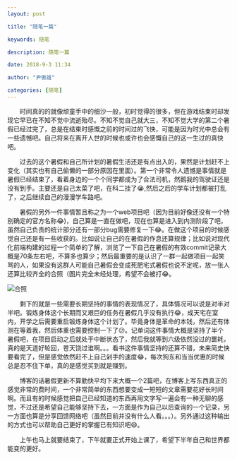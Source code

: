 ```yaml
---
layout: post

title: "随笔一篇"

keywords: 随笔

description: 随笔一篇

date: 2018-9-3 11:34

author: "尹傲雄"

categories: [随笔]
---
```


　　时间真的的就像顽童手中的细沙一般，初时觉得的很多，但在游戏结束时却发现它早已在不知不觉中流逝殆尽。不知不觉自己就大三，不知不觉大学的第二个暑假已经过完了，总是在结束时感慨之前的时间过的飞快，可能是因为时光中总会有一些遗憾吧。自己将来在离开人世的时候也或许也会感慨自己的这一生过的真快吧。

　　过去的这个暑假和自己所计划的暑假生活还是有点出入的，果然是计划赶不上变化（其实也有自己偷懒的一部分原因在里面）。第一个非常令人遗憾是事情就是暑假已经结束了，看着身边的一个个同学都成为了合法司机，然鹅我的驾驶证还是没有到手。主要还是自己太菜了吧，在科二挂了:sob:,然后之后的学车计划都被打乱了，之后继续自己的漫漫学车路吧。

　　暑假的另外一件事情暂且称之为一个web项目吧（因为目前好像还没有一个特别确定的官方名称:joy:)，自己算是一直在做吧，现在也算是进入到内测阶段了吧，虽然自己负责的统计部分还有一部分bug需要修复一下:joy:。在做这个项目的时候感觉自己还是有一些收获的。比如说让自己的在暑假的作息还算规律；比如说对现代化前端构建的过程一个简单的了解，浏览了一下自己在暑假的有效commit记录大概是70条左右吧，不算多也算少；然后最重要的是认识了一群一起做项目一起笑骂的人，如果没有这群人可能自己暑假会变成死肥宅式暑假也说不定呢，放一张人还算比较齐全的合照（图片完全未经处理，希望不会被打:joy:。

![合照](https://cdn.yinaoxiong.cn/image/posts/2018-9-3/%E5%90%88%E7%85%A7-slim.jpg)

　　剩下的就是一些需要长期坚持的事情的表现情况了，具体情况可以说是对半对半吧。锻炼身体这个长期而又艰巨的任务在暑假几乎没有执行:joy:，成天宅在室内，开学之后需要重启锻炼身体这个计划了。毕竟身体是革命的本钱，然后还有体测在等着我，然后体重也需要控制一下了:confused:。​记单词这件事情大概是坚持了半个暑假吧，在项目启动之后就处于中断状态了，然后我就等到六级依然没过的噩耗，真的是天道好轮回，苍天饶过谁啊。。。看书这件事情坚持的还算不错，未来简史快要看完了，但是感觉依然赶不上自己剁手的速度:joy:，每次狗东和当当优惠的时候总是忍不住下单，真的是感觉买到就是赚到。

　　博客的话暑假更新不算勤快平均下来大概一个2篇吧，在博客上写东西真正的感觉非常的费时间，一个非常简单的东西想要变成一短短的文章需要花好长时间啊。而且有的时候感觉把自己已经知道的东西再用文字写一遍会有一种无聊的感觉，不过还是希望自己能够坚持下去，一方面是作为自己以后查询的一个记录，另一方面也算是分享回馈网络吧（虽然目前并没有什么人看。。。）。另外通过这种输出的方式也可以帮助自己更好的掌握已有知识吧:smile:。

　　上午也马上就要结束了，下午就要正式开始上课了，希望下半年自己和世界都能变的更好。
